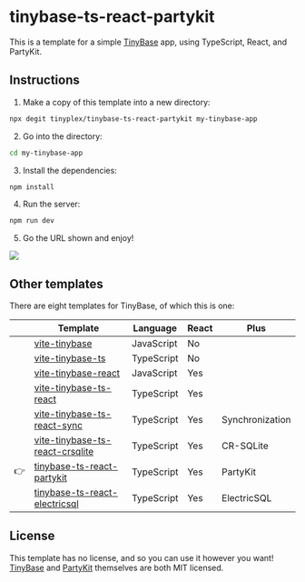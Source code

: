 # tinybase-ts-react-partykit

This is a template for a simple [TinyBase](https://tinybase.org/) app, using
TypeScript, React, and PartyKit.

## Instructions

1. Make a copy of this template into a new directory:

```sh
npx degit tinyplex/tinybase-ts-react-partykit my-tinybase-app
```

2. Go into the directory:

```sh
cd my-tinybase-app
```

3. Install the dependencies:

```sh
npm install
```

4. Run the server:

```sh
npm run dev
```

5. Go the URL shown and enjoy!

![](https://tinybase.org/vite-tinybase-2.png)

## Other templates

There are eight templates for TinyBase, of which this is one:

|     | Template                                                                                       | Language   | React | Plus            |
| --- | ---------------------------------------------------------------------------------------------- | ---------- | ----- | --------------- |
|     | [vite-tinybase](https://github.com/tinyplex/vite-tinybase)                                     | JavaScript | No    |                 |
|     | [vite-tinybase-ts](https://github.com/tinyplex/vite-tinybase-ts)                               | TypeScript | No    |                 |
|     | [vite-tinybase-react](https://github.com/tinyplex/vite-tinybase-react)                         | JavaScript | Yes   |                 |
|     | [vite-tinybase-ts-react](https://github.com/tinyplex/vite-tinybase-ts-react)                   | TypeScript | Yes   |                 |
|     | [vite-tinybase-ts-react-sync](https://github.com/tinyplex/vite-tinybase-ts-react-sync)         | TypeScript | Yes   | Synchronization |
|     | [vite-tinybase-ts-react-crsqlite](https://github.com/tinyplex/vite-tinybase-ts-react-crsqlite) | TypeScript | Yes   | CR-SQLite       |
| 👉  | [tinybase-ts-react-partykit](https://github.com/tinyplex/tinybase-ts-react-partykit)           | TypeScript | Yes   | PartyKit        |
|     | [tinybase-ts-react-electricsql](https://github.com/tinyplex/tinybase-ts-react-electricsql)     | TypeScript | Yes   | ElectricSQL     |

## License

This template has no license, and so you can use it however you want!
[TinyBase](https://github.com/tinyplex/tinybase/blob/main/LICENSE) and
[PartyKit](https://github.com/partykit/partykit/blob/main/LICENSE) themselves
are both MIT licensed.

